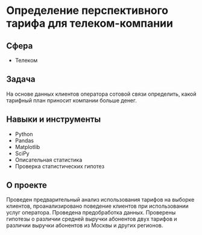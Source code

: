 # Определение перспективного тарифа для телеком-компании

## Сфера
- Телеком

## Задача
На основе данных клиентов оператора сотовой связи определить, какой тарифный план приносит компании больше денег. 

## Навыки и инструменты
- Python
- Pandas
- Matplotlib
- SciPy
- Описательная статистика
- Проверка статистических гипотез

## О проекте
Проведен предварительный анализ использования тарифов на выборке клиентов, проанализировано поведение клиентов при использовании услуг оператора. Проведена предобработка данных. Проверены гипотезы о различии средней выручки абонентов двух тарифов и различии выручки абонентов из Москвы и других регионов. 
